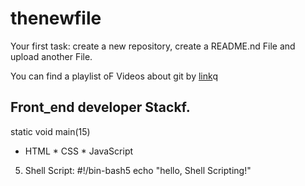 # thenewfile
Your first task: create a new repository, create a README.nd File and upload another File.

You can find a playlist oF Videos about git by [link](https://www.youtube.com/watch?v=75QStdC3WgA)q
## Front_end developer Stackf.
static void main(15)
* HTML
﻿﻿* CSS
﻿﻿* JavaScript
5. Shell Script:
#!/bin-bash5
echo "hello, Shell Scripting!"

